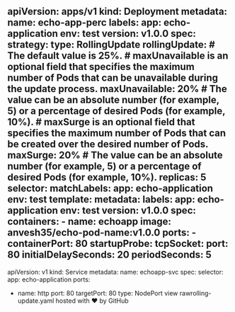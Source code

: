 
apiVersion: apps/v1
kind: Deployment
metadata:
  name: echo-app-perc
  labels:
    app: echo-application
    env: test
    version: v1.0.0
spec:
  strategy:
    type: RollingUpdate
    rollingUpdate:
      # The default value is 25%.
      # maxUnavailable is an optional field that specifies the maximum number of Pods that can be unavailable during the update process.
      maxUnavailable: 20% # The value can be an absolute number (for example, 5) or a percentage of desired Pods (for example, 10%). 
      # maxSurge is an optional field that specifies the maximum number of Pods that can be created over the desired number of Pods.
      maxSurge: 20% # The value can be an absolute number (for example, 5) or a percentage of desired Pods (for example, 10%). 
  replicas: 5
  selector:
    matchLabels:
      app: echo-application
      env: test
  template:
    metadata:
      labels:
        app: echo-application
        env: test
        version: v1.0.0
    spec:
      containers:
      - name: echoapp
        image: anvesh35/echo-pod-name:v1.0.0
        ports:
        - containerPort: 80
        startupProbe:
            tcpSocket:
              port: 80
            initialDelaySeconds: 20
            periodSeconds: 5
---
apiVersion: v1
kind: Service
metadata:
  name: echoapp-svc
spec:
  selector:
    app: echo-application
  ports:
  - name: http
    port: 80
    targetPort: 80
  type: NodePort
view rawrolling-update.yaml hosted with ❤ by GitHub
